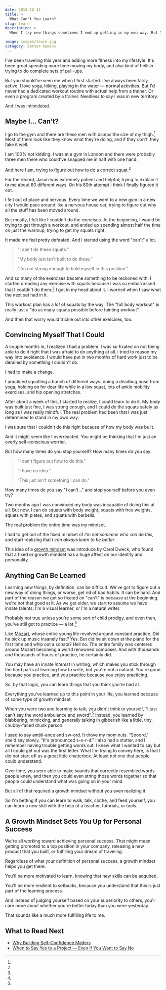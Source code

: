 ```yaml
---
date: 2015-12-14
title: >
  What Can't You Learn?
slug: learn
description: >
  When I try new things sometimes I end up getting in my own way. But I'm figuring out that we really can learn anything — it's all about mindset.

image: images/learn.jpg
category: better-humans
---
```


I've been traveling this year and adding more fitness into my lifestyle. It's been great spending more time moving my body, and also kind of hellish trying to do complete sets of pull-ups.

But you should've seen me when I first started. I've always been fairly active: I love yoga, hiking, playing in the water — normal activities. But I'd never had a dedicated workout routine with actual help from a trainer. Or even a program created by a trainer. Needless to say I was in new territory.

And I was intimidated.

## Maybe I... Can't?

I go to the gym and there are these men with biceps the size of my thigh.[^biceps] Most of them look like they know what they're doing, and if they don't, they fake it well.

[^biceps]:
  I am 100% not kidding. I was at a gym in London and there were probably three men there who could've snapped me in half with one hand.

And here I am, trying to figure out how to do a correct squat.[^squat]

[^squat]:
  For the record, Jason was extremely patient and helpful; trying to explain it to me about 80 different ways. On his 80th attempt I think I finally figured it out.

I felt out of place and nervous. Every time we went to a new gym in a new city I would pace around like a nervous house cat, trying to figure out why all the stuff has been moved around.

But mostly, I felt like I couldn't do the exercises. At the beginning, I would be trying to get through a workout, and ended up spending almost half the time on just the warmup, trying to get my squats right.

It made me feel pretty defeated. And I started using the word "can't" a lot.

> "I can't do these squats."
> 
> "My body just isn't built to do these."
> 
> "I'm not strong enough to hold myself in this position."

And so many of the exercises became something to be reckoned with. I started dreading any exercise with squats because I was so embarrassed that I couldn't do them.[^workout] I got in my head about it. I worried when I saw what the next set had in it.

[^workout]:
  This workout plan has a _lot_ of squats by the way. The "full body workout" is really just a "do as many squats possible before fainting workout".

And then that worry would trickle out into other exercises, too.

## Convincing Myself That I Could

A couple months in, I realized I had a problem. I was so fixated on not being able to do it right that I was afraid to do anything at all. I tried to reason my way into avoidance. I would have put in two months of hard work just to be derailed by something I couldn't do.

I had to make a change.

I practiced squatting a bunch of different ways: doing a deadbug pose from yoga, holding on for dear life while in a low squat, lots of ankle mobility exercises, and hip opening stretches.

After about a week of this, I started to realize, I could learn to do it. My body was built just fine, I was strong enough, and I could do the squats safely as long as I was really mindful. The real problem had been that I was just determined to stand in my own way.

I was sure that I couldn't do this right because of how my body was built.

And it might seem like I overreacted. You might be thinking that I'm just an overly self-conscious worrier.

But how many times do you stop yourself? How many times do you say:

> "I can't figure out how to do this."
> 
> "I have no idea."
> 
> "This just isn't something I can do."

How many times do you say "I can't..." and stop yourself before you even try?

Two months ago I was convinced my body was incapable of doing this at all. But now, I can do squats with body weight, squats with free weights, squats with plates, and squats with barbells.

The real problem the entire time was my mindset.

I had to get out of the fixed mindset of _I'm not someone who can do this,_ and start realizing that _I can always learn to be better_.

This idea of a [growth mindset](https://www.brainpickings.org/2014/01/29/carol-dweck-mindset/) was introduce by Carol Dweck, who found that a fixed or growth mindset has a huge affect on our identity and personality.

## Anything Can Be Learned

Learning new things, by definition, can be difficult. We've got to figure out a new way of doing things, or worse, get rid of bad habits. It can be hard. And part of the reason we get so fixated on "can't" is because at the beginning, we're not that good at it. As we get older, we start to assume we have innate talents: I'm a visual learner, or I'm a natural writer.

Probably not true unless you're some sort of child prodigy, and even then, you've still got to practice — a lot.[^mozart]

[^mozart]:
  Like [Mozart](https://www.brainpickings.org/2013/05/28/the-genius-in-all-of-us-mozart-david-shenk/), whose entire young life revolved around constant practice. Did he pick up music insanely fast? Yes. But did he sit down at the piano for the first time and whip out a sonata? Hell no. The entire family was centered around Mozart becoming a world renowned composer. And with thousands and thousands of hours of practice, he certainly did.

You may have an innate _interest_ in writing, which makes you stick through the hard parts of learning how to write, but you're not a natural. You're good because you practice, and you practice because you enjoy practicing.

So, by that logic, you can learn things that you think you're bad at.

Everything you've learned up to this point in your life, you learned because of some type of growth mindset.

When you were two and learning to talk, you didn't think to yourself, "I just can't say the word ambulance and sword".[^words] Instead, you learned by blabbering, mimicking, and generally talking in gibberish like a little, tiny, chubby-faced drunk person.

[^words]:
  I used to say ambli-ance and sw-ord. It drove my mom nuts. "Sooord," she'd say slowly. "It's pronounced s-o-r-d." I also had a stutter, and I remember having trouble getting words out. I knew what I wanted to say but all I could get out was the first letter. What I'm trying to convey here, is that I did not start off as a great little chatterbox. At least not one that people could understand.

Over time, you were able to make sounds that correctly resembled words people knew, and then you could even string those words together so that people could understand what was going on in your mind.

But all of that required a growth mindset without you even realizing it.

So I'm betting if you can learn to walk, talk, clothe, and feed yourself, you can learn a new skill with the help of a teacher, tutorials, or tools.

## A Growth Mindset Sets You Up for Personal Success

We're all working toward achieving personal success. That might mean getting promoted to a top position in your company, releasing a new product that you built, or fulfilling your dream of traveling.

Regardless of what your definition of personal success, a growth mindset helps you get there.

You'll be more motivated to learn, knowing that new skills can be acquired.

You'll be more resilient to setbacks, because you understand that this is just part of the learning process.

And instead of judging yourself based on your superiority to others, you'll care more about whether you're better today than you were yesterday.

That sounds like a much more fulfilling life to me.

## What to Read Next

- [Why Building Self-Confidence Matters](http://marisamorby.dev/building-self-confidence/)
- [When to Say Yes to a Project — Even If You Want to Say No](http://marisamorby.dev/when-to-say-yes/)
